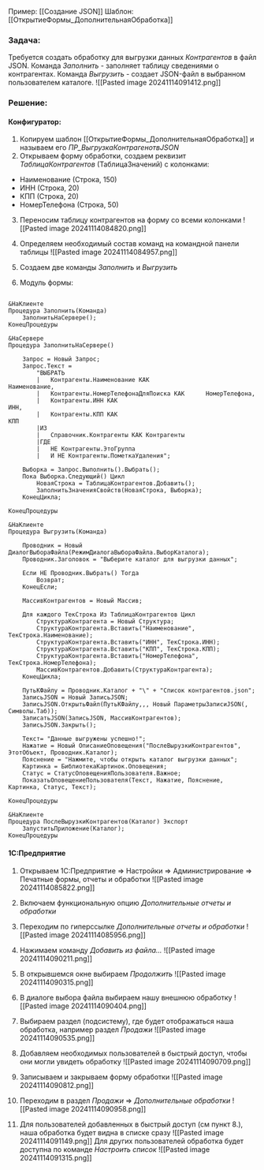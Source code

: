 Пример: [[Создание JSON]]
Шаблон: [[ОткрытиеФормы_ДополнительнаяОбработка]]
### Задача:
Требуется создать обработку для выгрузки данных *Контрагентов* в файл JSON. 
Команда *Заполнить* - заполняет таблицу сведениями о контрагентах.
Команда *Выгрузить* - создает JSON-файл в выбранном пользователем каталоге.
![[Pasted image 20241114091412.png]]
### Решение:

#### Конфигуратор:

1. Копируем шаблон [[ОткрытиеФормы_ДополнительнаяОбработка]] и называем его *ПР_ВыгрузкаКонтрагенотвJSON*
2. Открываем форму обработки, создаем реквизит *ТаблицаКонтрагентов* (ТаблицаЗначений) с колонками:
- Наименование (Строка, 150)
- ИНН (Строка, 20)
- КПП (Строка, 20)
- НомерТелефона (Строка, 50)
3. Переносим таблицу контрагентов на форму со всеми колонками
![[Pasted image 20241114084820.png]]

4. Определяем необходимый состав команд на командной панели таблицы
![[Pasted image 20241114084957.png]]

5. Создаем две команды *Заполнить* и *Выгрузить*
6. Модуль формы:
```bsl

&НаКлиенте
Процедура Заполнить(Команда)
	ЗаполнитьНаСервере();
КонецПроцедуры

&НаСервере
Процедура ЗаполнитьНаСервере()
	
	Запрос = Новый Запрос;
	Запрос.Текст = 
		"ВЫБРАТЬ
		|	Контрагенты.Наименование КАК						Наименование,
		|	Контрагенты.НомерТелефонаДляПоиска КАК		НомерТелефона,
		|	Контрагенты.ИНН КАК										ИНН,
		|	Контрагенты.КПП КАК										КПП
		|ИЗ
		|	Справочник.Контрагенты КАК Контрагенты
		|ГДЕ
		|	НЕ Контрагенты.ЭтоГруппа
		|	И НЕ Контрагенты.ПометкаУдаления";
	
	Выборка = Запрос.Выполнить().Выбрать();
	Пока Выборка.Следующий() Цикл
		НоваяСтрока = ТаблицаКонтрагентов.Добавить();
		ЗаполнитьЗначенияСвойств(НоваяСтрока, Выборка);
	КонецЦикла;
	
КонецПроцедуры

&НаКлиенте
Процедура Выгрузить(Команда)
	
	Проводник = Новый ДиалогВыбораФайла(РежимДиалогаВыбораФайла.ВыборКаталога);
	Проводник.Заголовок = "Выберите каталог для выгрузки данных";

	Если НЕ Проводник.Выбрать() Тогда
		Возврат;
	КонецЕсли;
	
	МассивКонтрагентов = Новый Массив;
	
	Для каждого ТекСтрока Из ТаблицаКонтрагентов Цикл
		СтруктураКонтрагента = Новый Структура;
		СтруктураКонтрагента.Вставить("Наименование", ТекСтрока.Наименование);
		СтруктураКонтрагента.Вставить("ИНН", ТекСтрока.ИНН);
		СтруктураКонтрагента.Вставить("КПП", ТекСтрока.КПП);
		СтруктураКонтрагента.Вставить("НомерТелефона", ТекСтрока.НомерТелефона);
		МассивКонтрагентов.Добавить(СтруктураКонтрагента);
	КонецЦикла;                                               
	
	ПутьКФайлу = Проводник.Каталог + "\" + "Список контрагентов.json";
	ЗаписьJSON = Новый ЗаписьJSON;
	ЗаписьJSON.ОткрытьФайл(ПутьКФайлу,,, Новый ПараметрыЗаписиJSON(, Символы.Таб));
	ЗаписатьJSON(ЗаписьJSON, МассивКонтрагентов); 
	ЗаписьJSON.Закрыть();
	
	Текст= "Данные выгружены успешно!";
	Нажатие	= Новый ОписаниеОповещения("ПослеВырузкиКонтрагентов", ЭтотОбъект, Проводник.Каталог);
	Пояснение = "Нажмите, чтобы открыть каталог выгрузки данных";
	Картинка = БиблиотекаКартинок.Оповещения;
	Статус = СтатусОповещенияПользователя.Важное;
	ПоказатьОповещениеПользователя(Текст, Нажатие, Пояснение, Картинка, Статус, Текст);
	
КонецПроцедуры

&НаКлиенте
Процедура ПослеВырузкиКонтрагентов(Каталог) Экспорт
	ЗапуститьПриложение(Каталог);
КонецПроцедуры
```

#### 1С:Предприятие

1. Открываем 1С:Предприятие => Настройки => Администрирование => Печатные формы, отчеты и обработки
![[Pasted image 20241114085822.png]]

2. Включаем функциональную опцию *Дополнительные отчеты и обработки*
3. Переходим по гиперссылке *Дополнительные отчеты и обработки*
![[Pasted image 20241114085956.png]]

4. Нажимаем команду *Добавить из файла...*
![[Pasted image 20241114090211.png]]

5. В открывшемся окне выбираем *Продолжить*
![[Pasted image 20241114090315.png]]

6. В диалоге выбора файла выбираем нашу внешнюю обработку
![[Pasted image 20241114090404.png]]

7. Выбираем раздел (подсистему), где будет отображаться наша обработка, например раздел *Продажи*
![[Pasted image 20241114090535.png]]

8. Добавляем необходимых пользователей в быстрый доступ, чтобы они могли увидеть обработку
![[Pasted image 20241114090709.png]]

9. Записываем и закрываем форму обработки
![[Pasted image 20241114090812.png]]

10. Переходим в раздел *Продажи* => *Дополнительные обработки*
![[Pasted image 20241114090958.png]]

11. Для пользователей добавленных в быстрый доступ (см пункт 8.), наша обработка будет видна в списке сразу
![[Pasted image 20241114091149.png]]
Для других пользователей обработка будет доступна по команде *Настроить список*
![[Pasted image 20241114091315.png]]